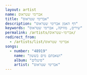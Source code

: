 ```yaml
---
layout: artist
name: אברימי שטראוס
title: "אברימי שטראוס"
description: "דף האמן אברימי שטראוס"
keywords: "שירים, מוזיקה, אברימי שטראוס"
permalink: /artists/אברימי-שטראוס/
redirect_from:
  - /artists/list/אברימי שטראוס
songs:
  - number: "48919"
    name: "ושאבתם מים בששון"
    album: "סינגלים"
    artist: "אברימי שטראוס"
---
```

